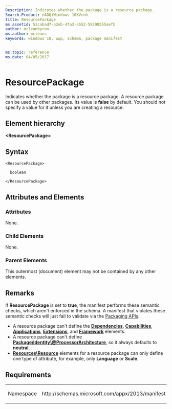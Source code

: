 ```yaml
---
Description: Indicates whether the package is a resource package.
Search.Product: eADQiWindows 10XVcnh
title: ResourcePackage
ms.assetid: 51cabad7-a2eb-4fa3-ab52-59298555aefb
author: mcleanbyron
ms.author: mcleans
keywords: windows 10, uwp, schema, package manifest


ms.topic: reference
ms.date: 04/05/2017
---
```


# ResourcePackage

Indicates whether the package is a resource package. A resource package can be used by other packages. Its value is **false** by default. You should not specify a value for it unless you are creating a resource.

## Element hierarchy

**&lt;ResourcePackage&gt;**

## Syntax

``` syntax
<ResourcePackage>

  boolean

</ResourcePackage>
```

## Attributes and Elements


### Attributes

None.

### Child Elements

None.

### Parent Elements

This outermost (document) element may not be contained by any other elements.

## Remarks

If **ResourcePackage** is set to **true**, the manifest performs these semantic checks, which aren't enforced in the schema. A manifest that violates these semantic checks will just fail to validate via the [Packaging APIs](https://msdn.microsoft.com/library/windows/desktop/hh446766).

-   A resource package can't define the [**Dependencies**](https://msdn.microsoft.com/library/windows/apps/dn423264), [**Capabilities**](../appxmanifestschema/element-capabilities.md), [**Applications**](https://msdn.microsoft.com/library/windows/apps/br211417), [**Extensions**](https://msdn.microsoft.com/library/windows/apps/dn423271), and [**Framework**](https://msdn.microsoft.com/library/windows/apps/dn423276) elements.
-   A resource package can't define [**Package\\Identity\\@ProcessorArchitecture**](https://msdn.microsoft.com/library/windows/apps/br211441), so it always defaults to **neutral**.
-   [**Resources\\Resource**](https://msdn.microsoft.com/library/windows/apps/dn423297) elements for a resource package can only define one type of attribute, for example, only **Language** or **Scale**.

## Requirements

<table>
<colgroup>
<col width="50%" />
<col width="50%" />
</colgroup>
<tbody>
<tr class="odd">
<td><p>Namespace</p></td>
<td><p>http://schemas.microsoft.com/appx/2013/manifest</p></td>
</tr>
</tbody>
</table>

 

 



